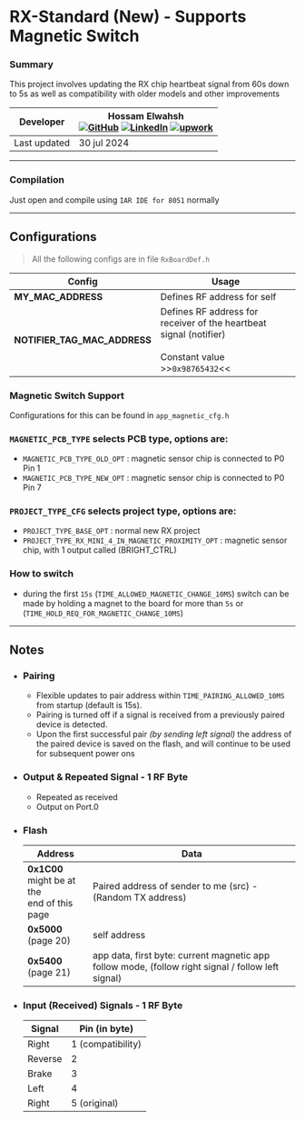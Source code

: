 # RX-Standard (New) - Supports Magnetic Switch

### Summary
This project involves updating the RX chip heartbeat signal from 60s down to 5s as well as compatibility with older models and other improvements

| **Developer** | Hossam Elwahsh <br>[![GitHub](https://img.shields.io/badge/github-%23121011.svg?style=flat&logo=github&logoColor=white)](https://github.com/HossamElwahsh) [![LinkedIn](https://img.shields.io/badge/linkedin-%230077B5.svg?style=flat&logo=linkedin&logoColor=white)](https://www.linkedin.com/in/hossam-elwahsh/) [![upwork](https://img.shields.io/badge/UpWork-6FDA44?style=flat&logo=Upwork&logoColor=white)](https://www.upwork.com/freelancers/~01656be5952e34f07d) |
|---------------|----------------------------------------------------------------------------------------------------------------------------------------------------------------------------------------------------------------------------------------------------------------------------------------------------------------------------------------------------------------------------------------------------------------------------------------------------------------------------| 
| Last updated  | 30 jul 2024                                                                                                                                                                                                                                                                                                                                                                                                                                                                |


---- 

### Compilation
Just open and compile using `IAR IDE for 8051` normally
                                                        
---

## Configurations
>    All the following configs are in file `RxBoardDef.h`
   
  | Config                       | Usage                                                                                                         |
  |------------------------------|---------------------------------------------------------------------------------------------------------------|
  | **MY_MAC_ADDRESS**           | Defines RF address for self                                                                                   |
  | **NOTIFIER_TAG_MAC_ADDRESS** | Defines RF address for receiver of the heartbeat signal (notifier) <br/><br/> Constant value >>`0x98765432`<< |


### Magnetic Switch Support
Configurations for this can be found in `app_magnetic_cfg.h`

### `MAGNETIC_PCB_TYPE` selects PCB type, options are:
- `MAGNETIC_PCB_TYPE_OLD_OPT` : magnetic sensor chip is connected to P0 Pin 1
- `MAGNETIC_PCB_TYPE_NEW_OPT` : magnetic sensor chip is connected to P0 Pin 7


### `PROJECT_TYPE_CFG` selects project type, options are:
- `PROJECT_TYPE_BASE_OPT` : normal new RX project
- `PROJECT_TYPE_RX_MINI_4_IN_MAGNETIC_PROXIMITY_OPT` : magnetic sensor chip, with 1 output called (BRIGHT_CTRL)

### How to switch
- during the first `15s` (`TIME_ALLOWED_MAGNETIC_CHANGE_10MS`) switch can be made by holding a magnet to the board for more than `5s` or (`TIME_HOLD_REQ_FOR_MAGNETIC_CHANGE_10MS`)


---

## Notes
- ### Pairing
  - Flexible updates to pair address within `TIME_PAIRING_ALLOWED_10MS` from startup (default is 15s).
  - Pairing is turned off if a signal is received from a previously paired device is detected.
  - Upon the first successful pair _(by sending left signal)_ the address of the paired device is saved on the flash, and will continue to be used for subsequent power ons

- ### Output & Repeated Signal - 1 RF Byte
    - Repeated as received
    - Output on Port.0

- ### Flash

    | Address                                             | Data                                                                                               |
    |-----------------------------------------------------|----------------------------------------------------------------------------------------------------|
    | **0x1C00** <br> might be at the<br>end of this page | Paired address of sender to me (src) - (Random TX address)                                         |
    | **0x5000** (page 20)                                | self address                                                                                       |
    | **0x5400** (page 21)                                | app data, first byte: current magnetic app follow mode, (follow right signal / follow left signal) |


- ### Input (Received) Signals - 1 RF Byte
  | Signal  | Pin (in byte)     |
  |---------|-------------------|
  | Right   | 1 (compatibility) |
  | Reverse | 2                 |
  | Brake   | 3                 |
  | Left    | 4                 |
  | Right   | 5 (original)      |